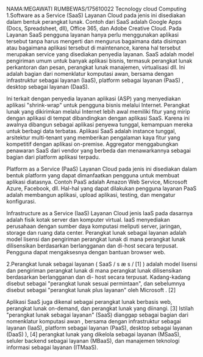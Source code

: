 NAMA:MEGAWATI RUMBEWAS/175610022
Tecnology cloud Computing
1.Software as a Service (SaaS)
Layanan Cloud pada jenis ini disediakan dalam bentuk perangkat lunak. 
Contoh dari SaaS adalah Google Apps (Docs, Spreadsheet, dll), Office 365,
 dan Adobe Creative Cloud. Pada Layanan SaaS pengguna layanan hanya perlu menggunakan 
 aplikasi tersebut tanpa harus mengerti dan mengurus bagaimana data disimpan atau bagaimana 
 aplikasi tersebut di maintenance, karena hal tersebut merupakan service yang disediakan 
 penyedia layanan.
SaaS adalah model pengiriman umum untuk banyak aplikasi bisnis, termasuk perangkat lunak perkantoran dan pesan, perangkat lunak manajemen, virtualisasi dll. Ini adalah bagian dari nomenklatur komputasi awan, bersama dengan infrastruktur sebagai layanan (IaaS), platform sebagai layanan (PaaS) , desktop sebagai layanan (DaaS).

Ini terkait dengan penyedia layanan aplikasi (ASP) yang menyediakan aplikasi "shrink-wrap" untuk pengguna bisnis melalui Internet. Perangkat lunak yang dikirimkan melalui Internet lebih awal memiliki fitur yang mirip dengan aplikasi di tempat dibandingkan dengan aplikasi SaaS. Karena ini awalnya dibangun sebagai aplikasi penyewa tunggal, kemampuan mereka untuk berbagi data terbatas. Aplikasi SaaS adalah instance tunggal, arsitektur multi-tenant yang memberikan pengalaman kaya fitur yang kompetitif dengan aplikasi on-premise. Aggregator menggabungkan penawaran SaaS dari vendor yang berbeda dan menawarkannya sebagai bagian dari platform aplikasi terpadu.

Platform as a Service (PaaS)
Layanan Cloud pada jenis ini disediakan dalam bentuk platform yang dapat dimanfaatkan pengguna
 untuk membuat aplikasi diatasnya. Contoh PaaS adalah Amazon Web Service, Microsoft Azure, Facebook,
 dll. Hal-hal yang dapat dilakukan pengguna layanan PaaS adalah membangun aplikasi, upload aplikasi, 
 testing, dan mengatur konfigurasi.
 
 Infrastructure as a Service (IaaS)
Layanan Cloud jenis IaaS pada dasarnya adalah fisik kotak server dan komputer virtual.
 IaaS menyediakan perusahaan dengan sumber daya komputasi meliputi server, 
 jaringan, storage dan ruang data center. 
Perangkat lunak sebagai layanan adalah model lisensi dan pengiriman perangkat lunak di mana perangkat lunak dilisensikan berdasarkan berlangganan dan di-host secara terpusat. Pengguna dapat mengaksesnya dengan bantuan browser web.


2.Perangkat lunak sebagai layanan ( SaaS / s æ s / [1] ) adalah model lisensi dan pengiriman perangkat lunak di mana perangkat lunak dilisensikan berdasarkan berlangganan dan di- host secara terpusat. Kadang-kadang disebut sebagai "perangkat lunak sesuai permintaan", dan sebelumnya disebut sebagai "perangkat lunak plus layanan" oleh Microsoft . [2]

Aplikasi SaaS juga dikenal sebagai perangkat lunak berbasis web, perangkat lunak on-demand, dan perangkat lunak yang diinangi. [3] Istilah "perangkat lunak sebagai layanan" (SaaS) dianggap sebagai bagian dari nomenklatur komputasi awan , bersama dengan infrastruktur sebagai layanan (IaaS), platform sebagai layanan (PaaS), desktop sebagai layanan (DaaS) ), [4] perangkat lunak yang dikelola sebagai layanan (MSaaS), seluler backend sebagai layanan (MBaaS), dan manajemen teknologi informasi sebagai layanan (ITMaaS).



